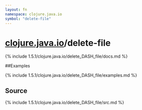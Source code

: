 ```yaml
---
layout: fn
namespace: clojure.java.io
symbol: "delete-file"
---
```


# [clojure.java.io](../)/delete-file

{% include 1.5.1/clojure.java.io/delete_DASH_file/docs.md %}

##Examples

{% include 1.5.1/clojure.java.io/delete_DASH_file/examples.md %}
## Source
{% include 1.5.1/clojure.java.io/delete_DASH_file/src.md %}

